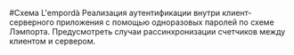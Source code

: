 #Схема L'empordà
Реализация аутентификации внутри клиент-серверного приложения с помощью одноразовых паролей по схеме Лэмпорта. Предусмотреть случаи рассинхронизации счетчиков между клиентом и сервером.
